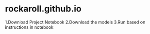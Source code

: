 # rockaroll.github.io
1.Download Project Notebook
2.Download the models
3.Run based on instructions in notebook 
